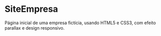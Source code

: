 # SiteEmpresa
Página inicial de uma empresa fictícia, usando HTML5 e CSS3, com efeito parallax e design responsivo.

